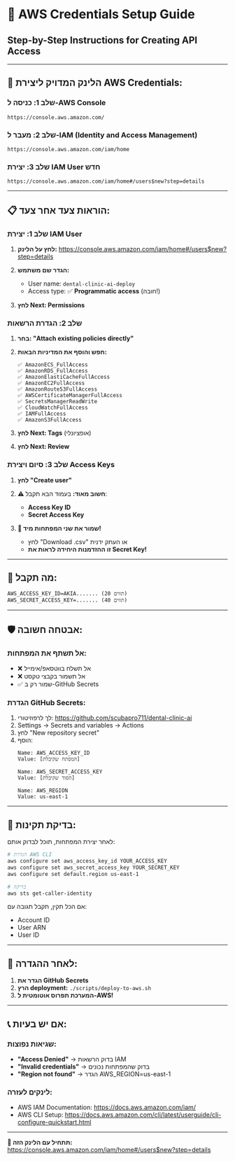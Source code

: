 # 🔐 AWS Credentials Setup Guide
## Step-by-Step Instructions for Creating API Access

---

## 🎯 **הלינק המדויק ליצירת AWS Credentials:**

### **שלב 1: כניסה ל-AWS Console**
```
https://console.aws.amazon.com/
```

### **שלב 2: מעבר ל-IAM (Identity and Access Management)**
```
https://console.aws.amazon.com/iam/home
```

### **שלב 3: יצירת IAM User חדש**
```
https://console.aws.amazon.com/iam/home#/users$new?step=details
```

---

## 📋 **הוראות צעד אחר צעד:**

### **שלב 1: יצירת IAM User**

1. **לחץ על הלינק:** https://console.aws.amazon.com/iam/home#/users$new?step=details

2. **הגדר שם משתמש:**
   - User name: `dental-clinic-ai-deploy`
   - Access type: ✅ **Programmatic access** (חובה!)

3. **לחץ Next: Permissions**

### **שלב 2: הגדרת הרשאות**

1. **בחר: "Attach existing policies directly"**

2. **חפש והוסף את המדיניות הבאות:**
   ```
   ✅ AmazonECS_FullAccess
   ✅ AmazonRDS_FullAccess  
   ✅ AmazonElastiCacheFullAccess
   ✅ AmazonEC2FullAccess
   ✅ AmazonRoute53FullAccess
   ✅ AWSCertificateManagerFullAccess
   ✅ SecretsManagerReadWrite
   ✅ CloudWatchFullAccess
   ✅ IAMFullAccess
   ✅ AmazonS3FullAccess
   ```

3. **לחץ Next: Tags** (אופציונלי)

4. **לחץ Next: Review**

### **שלב 3: סיום ויצירת Access Keys**

1. **לחץ "Create user"**

2. **⚠️ חשוב מאוד:** בעמוד הבא תקבל:
   - **Access Key ID** 
   - **Secret Access Key**
   
3. **💾 שמור את שני המפתחות מיד!** 
   - לחץ "Download .csv" או העתק ידנית
   - **זו ההזדמנות היחידה לראות את Secret Key!**

---

## 🔑 **מה תקבל:**

```
AWS_ACCESS_KEY_ID=AKIA....... (20 תווים)
AWS_SECRET_ACCESS_KEY=....... (40 תווים)
```

---

## 🛡️ **אבטחה חשובה:**

### **אל תשתף את המפתחות:**
- ❌ אל תשלח בווטסאפ/אימייל
- ❌ אל תשמור בקבצי טקסט
- ✅ שמור רק ב-GitHub Secrets

### **הגדרת GitHub Secrets:**
1. לך לרפוזיטורי: https://github.com/scubapro711/dental-clinic-ai
2. Settings → Secrets and variables → Actions
3. לחץ "New repository secret"
4. הוסף:
   ```
   Name: AWS_ACCESS_KEY_ID
   Value: [המפתח שקיבלת]
   
   Name: AWS_SECRET_ACCESS_KEY  
   Value: [הסוד שקיבלת]
   
   Name: AWS_REGION
   Value: us-east-1
   ```

---

## 🧪 **בדיקת תקינות:**

לאחר יצירת המפתחות, תוכל לבדוק אותם:

```bash
# הגדרת AWS CLI
aws configure set aws_access_key_id YOUR_ACCESS_KEY
aws configure set aws_secret_access_key YOUR_SECRET_KEY
aws configure set default.region us-east-1

# בדיקה
aws sts get-caller-identity
```

אם הכל תקין, תקבל תגובה עם:
- Account ID
- User ARN
- User ID

---

## 🚀 **לאחר ההגדרה:**

1. **הגדר את GitHub Secrets**
2. **הרץ deployment:** `./scripts/deploy-to-aws.sh`
3. **המערכת תפרוס אוטומטית ל-AWS!**

---

## 📞 **אם יש בעיות:**

### **שגיאות נפוצות:**
- **"Access Denied"** → בדוק הרשאות IAM
- **"Invalid credentials"** → בדוק שהמפתחות נכונים
- **"Region not found"** → הגדר AWS_REGION=us-east-1

### **לינקים לעזרה:**
- AWS IAM Documentation: https://docs.aws.amazon.com/iam/
- AWS CLI Setup: https://docs.aws.amazon.com/cli/latest/userguide/cli-configure-quickstart.html

---

**🎯 תתחיל עם הלינק הזה:** https://console.aws.amazon.com/iam/home#/users$new?step=details
